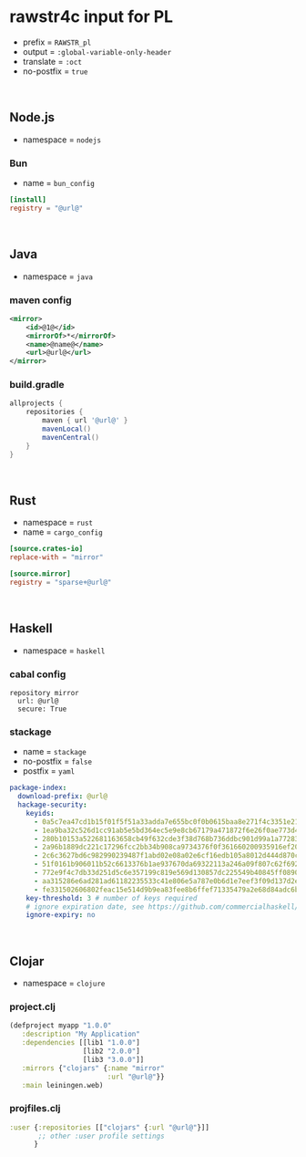<!-- -----------------------------------------------------------
 ! SPDX-License-Identifier: GPL-3.0-or-later
 ! -------------------------------------------------------------
 ! Config Type   : rawstr4c (Markdown)
 ! Config Authors: Aoran Zeng <ccmywish@qq.com>
 ! Contributors  : Happy Game <happygame1024@gmail.com>
 ! Created On    : <2025-07-14>
 ! Last Modified : <2025-09-13>
 ! ---------------------------------------------------------- -->

# rawstr4c input for PL

- prefix = `RAWSTR_pl`
- output = `:global-variable-only-header`
- translate = `:oct`
- no-postfix = `true`

<br>



## Node.js

- namespace = `nodejs`

### Bun

- name = `bun_config`

```toml
[install]
registry = "@url@"
```

<br>



## Java

- namespace = `java`

### maven config

```xml
<mirror>
    <id>@1@</id>
    <mirrorOf>*</mirrorOf>
    <name>@name@</name>
    <url>@url@</url>
</mirror>
```


### build.gradle

```groovy
allprojects {
    repositories {
        maven { url '@url@' }
        mavenLocal()
        mavenCentral()
    }
}
```

<br>



## Rust

- namespace = `rust`
- name = `cargo_config`

```toml
[source.crates-io]
replace-with = "mirror"

[source.mirror]
registry = "sparse+@url@"

```

<br>



## Haskell

- namespace = `haskell`

### cabal config

```
repository mirror
  url: @url@
  secure: True
```


### stackage

- name = `stackage`
- no-postfix = `false`
- postfix = `yaml`

```yaml
package-index:
  download-prefix: @url@
  hackage-security:
    keyids:
      - 0a5c7ea47cd1b15f01f5f51a33adda7e655bc0f0b0615baa8e271f4c3351e21d
      - 1ea9ba32c526d1cc91ab5e5bd364ec5e9e8cb67179a471872f6e26f0ae773d42
      - 280b10153a522681163658cb49f632cde3f38d768b736ddbc901d99a1a772833
      - 2a96b1889dc221c17296fcc2bb34b908ca9734376f0f361660200935916ef201
      - 2c6c3627bd6c982990239487f1abd02e08a02e6cf16edb105a8012d444d870c3
      - 51f0161b906011b52c6613376b1ae937670da69322113a246a09f807c62f6921
      - 772e9f4c7db33d251d5c6e357199c819e569d130857dc225549b40845ff0890d
      - aa315286e6ad281ad61182235533c41e806e5a787e0b6d1e7eef3f09d137d2e9
      - fe331502606802feac15e514d9b9ea83fee8b6ffef71335479a2e68d84adc6b0
    key-threshold: 3 # number of keys required
    # ignore expiration date, see https://github.com/commercialhaskell/stack/pull/4614
    ignore-expiry: no
```

<br>



## Clojar

- namespace = `clojure`

### project.clj

```clojure
(defproject myapp "1.0.0"
   :description "My Application"
   :dependencies [[lib1 "1.0.0"]
                  [lib2 "2.0.0"]
                  [lib3 "3.0.0"]]
   :mirrors {"clojars" {:name "mirror"
                        :url "@url@"}}
   :main leiningen.web)
```


### projfiles.clj

```clojure
:user {:repositories [["clojars" {:url "@url@"}]]
       ;; other :user profile settings
      }
```
